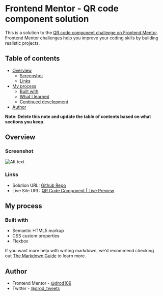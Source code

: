 # Frontend Mentor - QR code component solution

This is a solution to the [QR code component challenge on Frontend Mentor](https://www.frontendmentor.io/challenges/qr-code-component-iux_sIO_H). Frontend Mentor challenges help you improve your coding skills by building realistic projects.

## Table of contents

- [Overview](#overview)
  - [Screenshot](#screenshot)
  - [Links](#links)
- [My process](#my-process)
  - [Built with](#built-with)
  - [What I learned](#what-i-learned)
  - [Continued development](#continued-development)
- [Author](#author)

**Note: Delete this note and update the table of contents based on what sections you keep.**

## Overview

### Screenshot

![Alt text](https://i.postimg.cc/jdNqjSZq/Screenshot-2023-12-31-QR-code.png)

### Links

- Solution URL: [Github Repo](https://github.com/drod109/qr-code)
- Live Site URL: [QR Code Component | Live Preview](https://codepen.io/drodrigues/full/rNROLgP)

## My process

### Built with

- Semantic HTML5 markup
- CSS custom properties
- Flexbox

If you want more help with writing markdown, we'd recommend checking out [The Markdown Guide](https://www.markdownguide.org/) to learn more.

## Author

- Frontend Mentor - [@drod109](https://www.frontendmentor.io/profile/drod109)
- Twitter - [@drod_tweets](https://www.twitter.com/drod_tweets)
